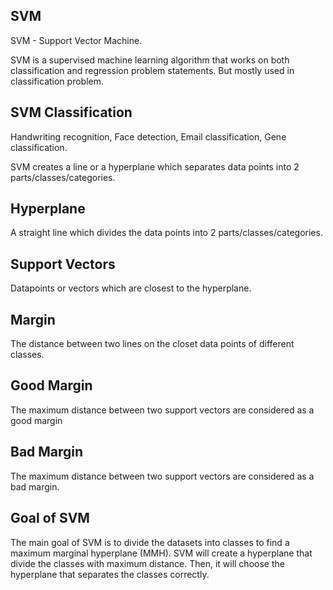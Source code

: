 ## SVM
SVM - Support Vector Machine.

SVM is a supervised machine learning algorithm that works on both classification and regression problem statements. But mostly used in classification problem.

## SVM Classification
Handwriting recognition, Face detection, Email classification, Gene classification.

SVM  creates a line or a hyperplane which separates  data points into 2 parts/classes/categories.


## Hyperplane
A straight  line which divides the data points into 2 parts/classes/categories.

## Support Vectors 
Datapoints or vectors which  are closest to the hyperplane.

## Margin 
The distance between two lines on the closet data points of different classes. 

## Good Margin 
The maximum distance between two support vectors are considered as a good margin 

## Bad Margin 
The maximum distance between two support vectors are considered as a bad margin.


## Goal of SVM

The main goal of SVM is to divide the datasets into classes to find a maximum marginal hyperplane (MMH).
SVM will create a hyperplane that divide the classes with maximum distance. Then, it will choose the hyperplane that separates the classes correctly.
